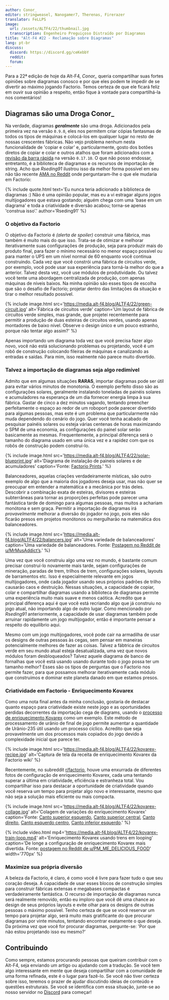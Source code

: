 ```yaml
---
author: Conor_
editor: stringweasel, Nanogamer7, Therenas, Firerazer
translator: FeLLPS
image: 
  url: /assets/ALTF4/22/thumbnail.jpg
  transcription: Engenheiro Preguiçoso Distraído por Diagramas
title: "Alt-F4 #22 - Reclamação sobre Diagramas"
lang: pt-br
discuss:
  discord: https://discord.gg/ceKebbY
  reddit: 
  forum: 
---
```


Para a 22ª edição de hoje da Alt-F4, *Conor_* queria compartilhar suas fortes opiniões sobre diagramas conosco e por que eles podem te impedir de se divertir ao máximo jogando Factorio. Temos certeza de que ele ficará feliz em ouvir sua opinião a respeito, então fique à vontade para compartilhá-la nos comentários!

## Diagramas são uma Droga <author>Conor_</author>

Na verdade, diagramas ***geralmente*** são uma droga. Adicionados pela primeira vez na versão `0.9.0`, eles nos permitem criar cópias fantasmas de todos os tipos de máquinas e colocá-los em qualquer lugar no resto de nossas crescentes fábricas. Não vejo problema nenhum nesta funcionalidade de 'copiar e colar' e, particularmente, gosto dos botões diretos de copiar e colar e outros atalhos que foram adicionados com a [revisão da barra rápida](https://www.factorio.com/blog/post/fff-278) na versão  `0.17.10`. O que não posso endossar, entretanto, é a biblioteca de diagramas e os recursos de importação de string. Acho que *Rseding91* ilustrou isso da melhor forma possível em seu não tão recente [AMA no Reddit](https://www.reddit.com/r/factorio/comments/in5d3i/developer_technicaloriented_ama/g45d2t3/?context=1) onde perguntaram-lhe o que ele mudaria em Factorio:

{% include quote.html text='Eu nunca teria adicionado a biblioteca de diagramas :) Não é uma opinião popular, mas eu a vi estragar alguns jogos multijogadores que estava gostando; alguém chega com uma 'base em um diagrama' e toda a criatividade e diversão acabou; torna-se apenas 'construa isso’.' author='Rseding91' %}

### O objetivo da Factorio

O objetivo da Factorio é *(alerta de spoiler)* construir uma fábrica, mas também é muito mais do que isso. Trata-se de otimizar e melhorar iterativamente suas configurações de produção, seja para produzir mais do produto final, para fazer o mínimo necessário no menor espaço possível ou para manter o UPS em um nível normal de 60 enquanto você continua construindo. Cada vez que você constrói uma fábrica de circuitos verde, por exemplo, você pode usar sua experiência para torná-la melhor do que a anterior. Talvez desta vez, você use módulos de produtividade. Ou talvez você tente uma abordagem centralizada de produção, com apenas máquinas de níveis baixos. Na minha opinião são esses tipos de escolha que são o desafio de Factorio; projetar dentro das limitações da situação e tirar o melhor resultado possível.

{% include image.html src='https://media.alt-f4.blog/ALTF4/22/green-circuit.jpg' alt='Fábrica de circuitos verde' caption='Um layout de fábrica de circuitos verde simples, mas grande, que projetei recentemente para permitir a produção de duas esteiras de circuitos verdes, usando apenas montadores de baixo nível. Observe o design único e um pouco estranho, porque não tentar algo assim?' %}

Apenas importando um diagrama toda vez que você precisa fazer algo novo, você não está solucionando problemas ou projetando, você é um robô de construção colocando fileiras de máquinas e canalizando as entradas e saídas. Para mim, isso realmente não parece muito divertido.

### Talvez a importação de diagramas seja algo redimível

Admito que em algumas situações **RARAS**, importar diagramas pode ser útil para evitar vários minutos de monotonia. O exemplo perfeito disso são as configurações solares, geralmente instalando toneladas de painéis solares e acumuladores na esperança de um dia fornecer energia limpa à sua fábrica. Gastar de cinco a dez minutos vagando, tentando preencher perfeitamente o espaço ao redor de um roboport pode parecer divertido para algumas pessoas, mas este é um problema que particularmente não muda dependendo do cenário do jogo. Quer você tenha acabado de pesquisar painéis solares ou esteja várias centenas de horas maximizando o SPM de uma economia, as configurações do painel solar serão basicamente as mesmas. Frequentemente, a principal diferença será o tamanho do diagrama usado em uma única vez e a rapidez com que os robôs de construção podem construí-lo.

{% include image.html src='https://media.alt-f4.blog/ALTF4/22/solar-blueprint.jpg' alt='Diagrama de instalação de paineis solares e de acumuladores' caption='Fonte: <a href="https://factorioprints.com/view/-KYeNAYQVgk2DcbuORde">Factorio Prints</a>.' %}

Balanceadores, aquelas criações verdadeiramente místicas, são outro exemplo de algo que a maioria dos jogadores deseja usar, mas não quer se preocupar em entender a matemática e a mecânica por trás deles. Descobrir a combinação exata de esteiras, divisores e esteiras subterrâneas para tornar as proporções perfeitas pode parecer uma fantástica tarde de domingo para algumas pessoas, mas muitos a achariam monótona e sem graça. Permitir a importação de diagramas irá *provavelmente* melhorar a diversão do jogador no jogo, pois eles não ficarão presos em projetos monótonos ou mergulharão na matemática dos balanceadores.

{% include image.html src='https://media.alt-f4.blog/ALTF4/22/balancers.jpg' alt='Uma variedade de balanceadores' caption='Uma variedade de balanceadores. Fonte: <a href="https://www.reddit.com/r/factorio/comments/bf600q/my_take_on_balancers_designed_to_help_understand/">Postagem no Reddit de u/MrMusAddict’s</a>.' %}

Uma vez que você construiu algo uma vez no mundo, é bastante comum precisar construí-lo novamente mais tarde, sejam configurações de mineração, paradas de trem, trilhos de trem, configurações solares, layouts de barramentos etc. Isso é especialmente relevante em jogos multijogadores, onde cada jogador usando seus próprios padrões de trilho causarão caos e destruição. Nessas situações, a capacidade de copiar, colar e compartilhar diagramas usando a biblioteca de diagramas permite uma experiência muito mais suave e menos caótica. Acredito que a principal diferença aqui é que você está recriando algo que já construiu no jogo atual, não importando algo de outro lugar. Como mencionado por *Rseding91* anteriormente, a capacidade de usar diagramas também pode arruinar rapidamente um jogo multijogador, então é importante pensar a respeito do equilíbrio aqui.

Mesmo com um jogo multijogadores, você pode cair na armadilha de usar os designs de outras pessoas às cegas, sem pensar em maneiras potencialmente melhores de fazer as coisas. Talvez a fábtrica de circuitos verde em seu mundo atual esteja desatualizada, uma vez que novos módulos foram desbloqueados? Talvez aquele diagrama de banco de fornalhas que você está usando usando durante todo o jogo possa ter um tamanho melhor? Esses são os tipos de perguntas que o Factorio nos permite fazer, para que possamos melhorar iterativamente cada módulo que construímos e dominar este planeta danado em que estamos presos.

### Criatividade em Factorio - Enriquecimento Kovarex

Como uma nota final antes da minha conclusão, gostaria de destacar quanto espaço para criatividade existe neste jogo e as oportunidades perdidas decorrentes da importação cega de diagrams, usando o [processo de enriquecimento Kovarex](https://wiki.factorio.com/Kovarex_enrichment_process) como um exemplo. Este método de processamento de urânio de final de jogo permite aumentar a quantidade de Urânio-235 útil usando um processo cíclico. Acredito que seja provavelmente um dos processos mais copiados do jogo devido à complexidade inicial que parece ter.

{% include image.html src='https://media.alt-f4.blog/ALTF4/22/kovarex-recipe.jpg' alt='Captura de tela da receita de enriquecimento Kovarex da Factorio wiki' %}

Recentemente, no subreddit [r/factorio](https://www.reddit.com/r/factorio/), houve uma enxurrada de diferentes fotos de configuração de enriquecimento Kovarex, cada uma tentando superar a última em criatividade, eficiência e estranheza total. Vou compartilhar isso para destacar a oportunidade de criatividade quando você reserva um tempo para projetar algo novo e interessante, mesmo que não seja a solução mais eficiente ou mais compacta.

{% include image.html src='https://media.alt-f4.blog/ALTF4/22/kovarex-collage.jpg' alt='Colagem de variações do enriquecimento Kovarex' caption='Fonte: <a href="https://www.reddit.com/r/factorio/comments/it53gn/so_i_built_a_kovarex_enrichment_process_setup/">Canto superior esquerdo</a>, <a href="https://www.reddit.com/r/factorio/comments/ju509t/my_noobish_try_at_kovarex_enrichment/">Canto superior central</a>, <a href="https://www.reddit.com/r/factorio/comments/jkmkyc/my_overkill_beaconed_buffered_uranium_processing/">Canto direito</a>, <a href="https://www.reddit.com/r/factorio/comments/hrumlj/beaconed_kovarex_processing_with_no_circuits/">Canto esquerdo centro</a>, <a href="https://www.reddit.com/r/factorio/comments/hgb8zn/the_1_million_monkeys_method_of_kovarex_enrichment/">Canto inferior esquerdo</a>.' %}

{% include video.html mp4='https://media.alt-f4.blog/ALTF4/22/kovarex-train-loop.mp4' alt='Enriquecimento Kovarex usando trens em looping' caption='De longe a configuração de enriquecimento Kovarex mais divertida. Fonte: <a href="https://www.reddit.com/r/factorio/comments/jj4nsl/my_take_on_kovarex_circle_nuketrain_violently/">postagem no Reddit de u/PM_ME_DELICIOUS_FOOD</a>' width='770px' %}

### Maximize sua própria diversão

A beleza da Factorio, é claro, é como você é livre para fazer tudo o que seu coração deseja. A capacidade de usar esses blocos de construção simples para construir fábricas extensas e megabases compactas é verdadeiramente fantástica. O recurso de importação de diagramas nunca será realmente removido, então eu imploro que você dê uma chance ao design de seus próprios layouts e evite olhar para os designs de outras pessoas o máximo possível. Tenho certeza de que se você reservar um tempo para projetar algo, será muito mais gratificante do que procurar diagramas por vinte minutos, tentando encontrar exatamente o que deseja. Da próxima vez que você for procurar diagramas, pergunte-se: 'Por que não estou projetando isso eu mesmo?'

## Contribuindo

Como sempre, estamos procurando pessoas que queiram contribuir com o Alt-F4, seja enviando um artigo ou ajudando com a tradução. Se você tem algo interessante em mente que deseja compartilhar com a comunidade de uma forma refinada, este é o lugar para fazê-lo. Se você não tiver certeza sobre isso, teremos o prazer de ajudar discutindo ideias de conteúdo e questões estruturais. Se você se identifica com essa situação, junte-se ao nosso servidor no [Discord](https://discord.gg/nxnCFkb) para começar!
